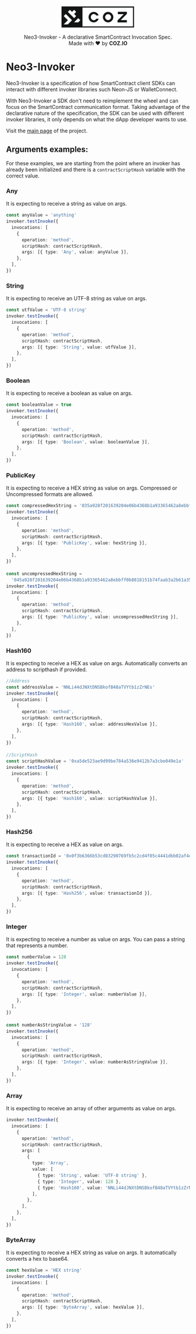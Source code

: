 <p align="center">
  <img
    src=".github/resources/images/coz.png"
    width="200px;">
</p>

<p align="center">
  Neo3-Invoker - A declarative SmartContract Invocation Spec.
  <br/> Made with ❤ by <b>COZ.IO</b>
</p>

# Neo3-Invoker

Neo3-Invoker is a specification of how SmartContract client SDKs can interact with different invoker libraries such Neon-JS or WalletConnect.

With Neo3-Invoker a SDK don't need to reimplement the wheel and can focus on the SmartContract communication format.
Taking advantage of the declarative nature of the specification, the SDK can be used with different invoker libraries, it only depends on what the dApp developer wants to use.

Visit the [main page](../../README.md) of the project.

## Arguments examples:

For these examples, we are starting from the point where an invoker has already been initialized and there is a `contractScriptHash` variable with the correct value.

### Any

It is expecting to receive a string as value on args.

```ts
const anyValue = 'anything'
invoker.testInvoke({
  invocations: [
    {
      operation: 'method',
      scriptHash: contractScriptHash,
      args: [{ type: 'Any', value: anyValue }],
    },
  ],
})
```

### String

It is expecting to receive an UTF-8 string as value on args.

```ts
const utfValue = 'UTF-8 string'
invoker.testInvoke({
  invocations: [
    {
      operation: 'method',
      scriptHash: contractScriptHash,
      args: [{ type: 'String', value: utfValue }],
    },
  ],
})
```

### Boolean

It is expecting to receive a boolean as value on args.

```ts
const booleanValue = true
invoker.testInvoke({
  invocations: [
    {
      operation: 'method',
      scriptHash: contractScriptHash,
      args: [{ type: 'Boolean', value: booleanValue }],
    },
  ],
})
```

### PublicKey

It is expecting to receive a HEX string as value on args. Compressed or Uncompressed formats are allowed.

```ts
const compressedHexString = '035a928f201639204e06b4368b1a93365462a8ebbff0b8818151b74faab3a2b61a'
invoker.testInvoke({
  invocations: [
    {
      operation: 'method',
      scriptHash: contractScriptHash,
      args: [{ type: 'PublicKey', value: hexString }],
    },
  ],
})

const uncompressedHexString =
  '045a928f201639204e06b4368b1a93365462a8ebbff0b8818151b74faab3a2b61a35dfabcb79ac492a2a88588d2f2e73f045cd8af58059282e09d693dc340e113f'
invoker.testInvoke({
  invocations: [
    {
      operation: 'method',
      scriptHash: contractScriptHash,
      args: [{ type: 'PublicKey', value: uncompressedHexString }],
    },
  ],
})
```

### Hash160

It is expecting to receive a HEX as value on args. Automatically converts an address to scripthash if provided.

```ts
//Address
const addressValue = 'NNLi44dJNXtDNSBkofB48aTVYtb1zZrNEs'
invoker.testInvoke({
  invocations: [
    {
      operation: 'method',
      scriptHash: contractScriptHash,
      args: [{ type: 'Hash160', value: addressHexValue }],
    },
  ],
})

//ScriptHash
const scriptHashValue = '0xa5de523ae9d99be784a536e9412b7a3cbe049e1a'
invoker.testInvoke({
  invocations: [
    {
      operation: 'method',
      scriptHash: contractScriptHash,
      args: [{ type: 'Hash160', value: scriptHashValue }],
    },
  ],
})
```

### Hash256

It is expecting to receive a HEX as value on args.

```ts
const transactionId = '0x0f3b6366b53cd83290769fb5c2cd4f05c4441dbb02af4dbb58a82a46a120ca17'
invoker.testInvoke({
  invocations: [
    {
      operation: 'method',
      scriptHash: contractScriptHash,
      args: [{ type: 'Hash256', value: transactionId }],
    },
  ],
})
```

### Integer

It is expecting to receive a number as value on args. You can pass a string that represents a number.

```ts
const numberValue = 128
invoker.testInvoke({
  invocations: [
    {
      operation: 'method',
      scriptHash: contractScriptHash,
      args: [{ type: 'Integer', value: numberValue }],
    },
  ],
})

const numberAsStringValue = '128'
invoker.testInvoke({
  invocations: [
    {
      operation: 'method',
      scriptHash: contractScriptHash,
      args: [{ type: 'Integer', value: numberAsStringValue }],
    },
  ],
})
```

### Array

It is expecting to receive an array of other arguments as value on args.

```ts
invoker.testInvoke({
  invocations: [
    {
      operation: 'method',
      scriptHash: contractScriptHash,
      args: [
        {
          type: 'Array',
          value: [
            { type: 'String', value: 'UTF-8 string' },
            { type: 'Integer', value: 128 },
            { type: 'Hash160', value: 'NNLi44dJNXtDNSBkofB48aTVYtb1zZrNEs' },
          ],
        },
      ],
    },
  ],
})
```

### ByteArray

It is expecting to receive a HEX string as value on args. It automatically converts a hex to base64.

```ts
const hexValue = 'HEX string'
invoker.testInvoke({
  invocations: [
    {
      operation: 'method',
      scriptHash: contractScriptHash,
      args: [{ type: 'ByteArray', value: hexValue }],
    },
  ],
})
```
